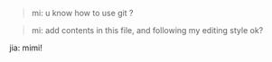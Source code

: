 >mi: u know how to use git ?

>mi: add contents in this file, and following my editing style ok?

jia: mimi!
